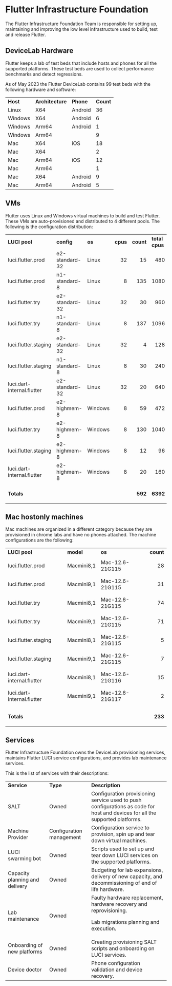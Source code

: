 # Flutter Infrastructure Foundation

The Flutter Infrastructure Foundation Team is responsible for setting up, maintaining and improving the low level infrastructure used to build, test and release Flutter.


## DeviceLab Hardware

Flutter keeps a lab of test beds that include hosts and phones for all the supported platforms. These test beds are used to collect performance benchmarks and detect regressions.

As of May 2023 the Flutter DeviceLab contains 99 test beds with the following hardware and software:


<table>
  <tr>
   <td><strong>Host</strong>
   </td>
   <td><strong>Architecture</strong>
   </td>
   <td><strong>Phone</strong>
   </td>
   <td><strong>Count</strong>
   </td>
  </tr>
  <tr>
   <td>Linux
   </td>
   <td>X64
   </td>
   <td>Android
   </td>
   <td>36
   </td>
  </tr>
  <tr>
   <td>Windows
   </td>
   <td>X64
   </td>
   <td>Android
   </td>
   <td>6
   </td>
  </tr>
  <tr>
   <td>Windows
   </td>
   <td>Arm64
   </td>
   <td>Android
   </td>
   <td>1
   </td>
  </tr>
  <tr>
   <td>Windows
   </td>
   <td>Arm64
   </td>
   <td>
   </td>
   <td>9
   </td>
  </tr>
  <tr>
   <td>Mac
   </td>
   <td>X64
   </td>
   <td>iOS
   </td>
   <td>18
   </td>
  </tr>
  <tr>
   <td>Mac
   </td>
   <td>X64
   </td>
   <td>
   </td>
   <td>2
   </td>
  </tr>
  <tr>
   <td>Mac
   </td>
   <td>Arm64
   </td>
   <td>iOS
   </td>
   <td>12
   </td>
  </tr>
  <tr>
   <td>Mac
   </td>
   <td>Arm64
   </td>
   <td>
   </td>
   <td>1
   </td>
  </tr>
  <tr>
   <td>Mac
   </td>
   <td>X64
   </td>
   <td>Android
   </td>
   <td>9
   </td>
  </tr>
  <tr>
   <td>Mac
   </td>
   <td>Arm64
   </td>
   <td>Android
   </td>
   <td>5
   </td>
  </tr>
</table>



## VMs

Flutter uses Linux and Windows virtual machines to build and test Flutter. These VMs are auto-provisioned and distributed to 4 different pools. The following is the configuration distribution:


<table>
  <tr>
   <td style="background-color: null"><strong>LUCI pool</strong>
   </td>
   <td style="background-color: null"><strong>config</strong>
   </td>
   <td style="background-color: null"><strong>os</strong>
   </td>
   <td style="background-color: null"><strong>cpus</strong>
   </td>
   <td style="background-color: null"><strong>count</strong>
   </td>
   <td style="background-color: null"><strong>total cpus</strong>
   </td>
  </tr>
  <tr>
   <td style="background-color: null">luci.flutter.prod
   </td>
   <td style="background-color: null">e2-standard-32
   </td>
   <td style="background-color: null">Linux
   </td>
   <td style="background-color: null"><p style="text-align: right">
32</p>

   </td>
   <td style="background-color: null"><p style="text-align: right">
15</p>

   </td>
   <td style="background-color: null"><p style="text-align: right">
480</p>

   </td>
  </tr>
  <tr>
   <td style="background-color: null">luci.flutter.prod
   </td>
   <td style="background-color: null">n1-standard-8
   </td>
   <td style="background-color: null">Linux
   </td>
   <td style="background-color: null"><p style="text-align: right">
8</p>

   </td>
   <td style="background-color: null"><p style="text-align: right">
135</p>

   </td>
   <td style="background-color: null"><p style="text-align: right">
1080</p>

   </td>
  </tr>
  <tr>
   <td style="background-color: null">luci.flutter.try
   </td>
   <td style="background-color: null">e2-standard-32
   </td>
   <td style="background-color: null">Linux
   </td>
   <td style="background-color: null"><p style="text-align: right">
32</p>

   </td>
   <td style="background-color: null"><p style="text-align: right">
30</p>

   </td>
   <td style="background-color: null"><p style="text-align: right">
960</p>

   </td>
  </tr>
  <tr>
   <td style="background-color: null">luci.flutter.try
   </td>
   <td style="background-color: null">n1-standard-8
   </td>
   <td style="background-color: null">Linux
   </td>
   <td style="background-color: null"><p style="text-align: right">
8</p>

   </td>
   <td style="background-color: null"><p style="text-align: right">
137</p>

   </td>
   <td style="background-color: null"><p style="text-align: right">
1096</p>

   </td>
  </tr>
  <tr>
   <td style="background-color: null">luci.flutter.staging
   </td>
   <td style="background-color: null">e2-standard-32
   </td>
   <td style="background-color: null">Linux
   </td>
   <td style="background-color: null"><p style="text-align: right">
32</p>

   </td>
   <td style="background-color: null"><p style="text-align: right">
4</p>

   </td>
   <td style="background-color: null"><p style="text-align: right">
128</p>

   </td>
  </tr>
  <tr>
   <td style="background-color: null">luci.flutter.staging
   </td>
   <td style="background-color: null">n1-standard-8
   </td>
   <td style="background-color: null">Linux
   </td>
   <td style="background-color: null"><p style="text-align: right">
8</p>

   </td>
   <td style="background-color: null"><p style="text-align: right">
30</p>

   </td>
   <td style="background-color: null"><p style="text-align: right">
240</p>

   </td>
  </tr>
  <tr>
   <td style="background-color: null">luci.dart-internal.flutter
   </td>
   <td style="background-color: null">e2-standard-32
   </td>
   <td style="background-color: null">Linux
   </td>
   <td style="background-color: null"><p style="text-align: right">
32</p>

   </td>
   <td style="background-color: null"><p style="text-align: right">
20</p>

   </td>
   <td style="background-color: null"><p style="text-align: right">
640</p>

   </td>
  </tr>
  <tr>
   <td style="background-color: null">luci.flutter.prod
   </td>
   <td style="background-color: null">e2-highmem-8
   </td>
   <td style="background-color: null">Windows
   </td>
   <td style="background-color: null"><p style="text-align: right">
8</p>

   </td>
   <td style="background-color: null"><p style="text-align: right">
59</p>

   </td>
   <td style="background-color: null"><p style="text-align: right">
472</p>

   </td>
  </tr>
  <tr>
   <td style="background-color: null">luci.flutter.try
   </td>
   <td style="background-color: null">e2-highmem-8
   </td>
   <td style="background-color: null">Windows
   </td>
   <td style="background-color: null"><p style="text-align: right">
8</p>

   </td>
   <td style="background-color: null"><p style="text-align: right">
130</p>

   </td>
   <td style="background-color: null"><p style="text-align: right">
1040</p>

   </td>
  </tr>
  <tr>
   <td style="background-color: null">luci.flutter.staging
   </td>
   <td style="background-color: null">e2-highmem-8
   </td>
   <td style="background-color: null">Windows
   </td>
   <td style="background-color: null"><p style="text-align: right">
8</p>

   </td>
   <td style="background-color: null"><p style="text-align: right">
12</p>

   </td>
   <td style="background-color: null"><p style="text-align: right">
96</p>

   </td>
  </tr>
  <tr>
   <td style="background-color: null">luci.dart-internal.flutter
   </td>
   <td style="background-color: null">e2-highmem-8
   </td>
   <td style="background-color: null">Windows
   </td>
   <td style="background-color: null"><p style="text-align: right">
8</p>

   </td>
   <td style="background-color: null"><p style="text-align: right">
20</p>

   </td>
   <td style="background-color: null"><p style="text-align: right">
160</p>

   </td>
  </tr>
  <tr>
   <td style="background-color: null">
   </td>
   <td style="background-color: null">
   </td>
   <td style="background-color: null">
   </td>
   <td style="background-color: null">
   </td>
   <td style="background-color: null">
   </td>
   <td style="background-color: null">
   </td>
  </tr>
  <tr>
   <td style="background-color: null"><strong>Totals</strong>
   </td>
   <td style="background-color: null">
   </td>
   <td style="background-color: null">
   </td>
   <td style="background-color: null">
   </td>
   <td style="background-color: null"><p style="text-align: right">
<strong>592</strong></p>

   </td>
   <td style="background-color: null"><p style="text-align: right">
<strong>6392</strong></p>

   </td>
  </tr>
</table>



## Mac hostonly machines

Mac machines are organized in a different category because they are provisioned in chrome labs and have no phones attached. The machine configurations are the following:


<table>
  <tr>
   <td style="background-color: null"><strong>LUCI pool</strong>
   </td>
   <td style="background-color: null"><strong>model</strong>
   </td>
   <td style="background-color: null"><strong>os</strong>
   </td>
   <td style="background-color: null"><strong>count</strong>
   </td>
  </tr>
  <tr>
   <td style="background-color: null">luci.flutter.prod
   </td>
   <td style="background-color: null">Macmini8,1
   </td>
   <td style="background-color: null">Mac-12.6-21G115
   </td>
   <td style="background-color: null"><p style="text-align: right">
28</p>

   </td>
  </tr>
  <tr>
   <td style="background-color: null">luci.flutter.prod
   </td>
   <td style="background-color: null">Macmini9,1
   </td>
   <td style="background-color: null">Mac-12.6-21G115
   </td>
   <td style="background-color: null"><p style="text-align: right">
31</p>

   </td>
  </tr>
  <tr>
   <td style="background-color: null">luci.flutter.try
   </td>
   <td style="background-color: null">Macmini8,1
   </td>
   <td style="background-color: null">Mac-12.6-21G115
   </td>
   <td style="background-color: null"><p style="text-align: right">
74</p>

   </td>
  </tr>
  <tr>
   <td style="background-color: null">luci.flutter.try
   </td>
   <td style="background-color: null">Macmini9,1
   </td>
   <td style="background-color: null">Mac-12.6-21G115
   </td>
   <td style="background-color: null"><p style="text-align: right">
71</p>

   </td>
  </tr>
  <tr>
   <td style="background-color: null">luci.flutter.staging
   </td>
   <td style="background-color: null">Macmini8,1
   </td>
   <td style="background-color: null">Mac-12.6-21G115
   </td>
   <td style="background-color: null"><p style="text-align: right">
5</p>

   </td>
  </tr>
  <tr>
   <td style="background-color: null">luci.flutter.staging
   </td>
   <td style="background-color: null">Macmini9,1
   </td>
   <td style="background-color: null">Mac-12.6-21G115
   </td>
   <td style="background-color: null"><p style="text-align: right">
7</p>

   </td>
  </tr>
  <tr>
   <td style="background-color: null">luci.dart-internal.flutter
   </td>
   <td style="background-color: null">Macmini8,1
   </td>
   <td style="background-color: null">Mac-12.6-21G116
   </td>
   <td style="background-color: null"><p style="text-align: right">
15</p>

   </td>
  </tr>
  <tr>
   <td style="background-color: null">luci.dart-internal.flutter
   </td>
   <td style="background-color: null">Macmini9,1
   </td>
   <td style="background-color: null">Mac-12.6-21G117
   </td>
   <td style="background-color: null"><p style="text-align: right">
2</p>

   </td>
  </tr>
  <tr>
   <td style="background-color: null">
   </td>
   <td style="background-color: null">
   </td>
   <td style="background-color: null">
   </td>
   <td style="background-color: null">
   </td>
  </tr>
  <tr>
   <td style="background-color: null"><strong>Totals</strong>
   </td>
   <td style="background-color: null">
   </td>
   <td style="background-color: null">
   </td>
   <td style="background-color: null"><p style="text-align: right">
<strong>233</strong></p>

   </td>
  </tr>
</table>



## Services

Flutter Infrastructure Foundation owns the DeviceLab provisioning services, maintains Flutter LUCI service configurations, and provides lab maintenance services.

This is the list of services with their descriptions:


<table>
  <tr>
   <td><strong>Service</strong>
   </td>
   <td><strong>Type</strong>
   </td>
   <td><strong>Description</strong>
   </td>
  </tr>
  <tr>
   <td>SALT
   </td>
   <td>Owned
   </td>
   <td>Configuration provisioning service used to push configurations as code for host and devices for all the supported platforms.
   </td>
  </tr>
  <tr>
   <td>Machine Provider
   </td>
   <td>Configuration management
   </td>
   <td>Configuration service to provision, spin up and tear down virtual machines.
   </td>
  </tr>
  <tr>
   <td>LUCI swarming bot
   </td>
   <td>Owned
   </td>
   <td>Scripts used to set up and tear down LUCI services on the supported platforms.
   </td>
  </tr>
  <tr>
   <td>Capacity planning and delivery
   </td>
   <td>Owned
   </td>
   <td>Budgeting for lab expansions, delivery of new capacity, and decommissioning of end of life hardware.
   </td>
  </tr>
  <tr>
   <td>Lab maintenance
   </td>
   <td>Owned
   </td>
   <td>Faulty hardware replacement, hardware recovery and reprovisioning.
<p>
Lab migrations planning and execution.
   </td>
  </tr>
  <tr>
   <td>Onboarding of new platforms
   </td>
   <td>Owned
   </td>
   <td>Creating provisioning SALT scripts and onboarding on LUCI services.
   </td>
  </tr>
  <tr>
   <td>Device doctor
   </td>
   <td>Owned
   </td>
   <td>Phone configuration validation and device recovery.
   </td>
  </tr>
</table>